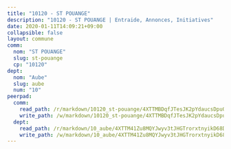 ```yaml
---
title: "10120 - ST POUANGE"
description: "10120 - ST POUANGE | Entraide, Annonces, Initiatives"
date: 2020-01-11T14:09:21+09:00
collapsible: false
layout: commune
comm:
  nom: "ST POUANGE"
  slug: st-pouange
  cp: "10120"
dept:
  nom: "Aube"
  slug: aube
  num: "10"
peerpad:
  comm:
    read_path: /r/markdown/10120_st-pouange/4XTTMBDqfJTesJK2pYdaucsDpuQy6VXfnWJgZ4dfzSL4ywFvp
    write_path: /w/markdown/10120_st-pouange/4XTTMBDqfJTesJK2pYdaucsDpuQy6VXfnWJgZ4dfzSL4ywFvp-K3TgTxvhLzmJKkjjNWQz1KNu9kpTC6KLXi98uk3rEuirUeKDybozpvwqMsDABj4CoGLCY4WHfG81fEHHmRG2vFPnx7MbBn12Ss6E5FEPDwtiL88APU3qaMcffCya4coq7RYcJfCk
  dept:
    read_path: /r/markdown/10_aube/4XTTM41Zu8MQYJwyv3tJHGTrorxtnyikD68DsVemyiZk3ThMz
    write_path: /w/markdown/10_aube/4XTTM41Zu8MQYJwyv3tJHGTrorxtnyikD68DsVemyiZk3ThMz-K3TgTmGUJaeXhcyrKr3gXoqmq82GkfYoTwSCbr39jXo2qoiz4eMZ1zWf94tEK8PkgCEQwZ6j878iec7q7nyW22BbTVtKr2C3mJwkjMoqhPxRA9brvyfx2cZBiMVgJntTtrf7GrDW
---
```


